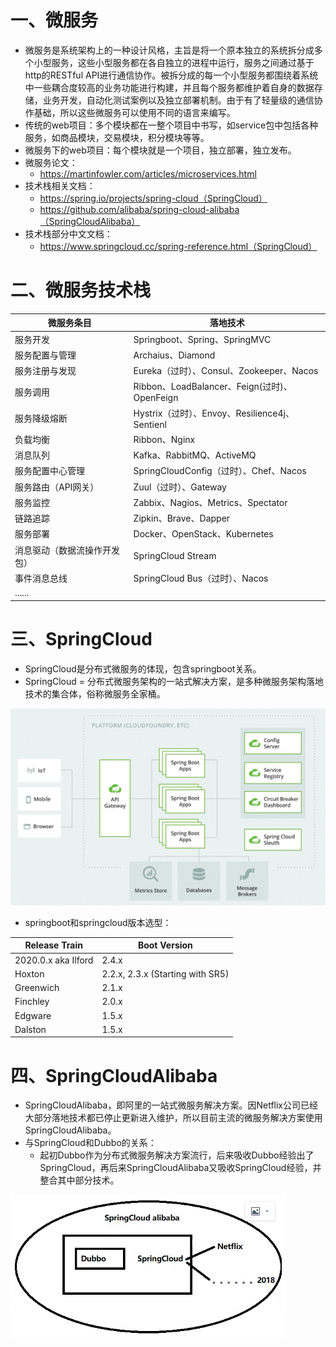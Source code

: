 # 一、微服务

- 微服务是系统架构上的一种设计风格，主旨是将一个原本独立的系统拆分成多个小型服务，这些小型服务都在各自独立的进程中运行，服务之间通过基于http的RESTful API进行通信协作。被拆分成的每一个小型服务都围绕着系统中一些耦合度较高的业务功能进行构建，并且每个服务都维护着自身的数据存储，业务开发，自动化测试案例以及独立部署机制。由于有了轻量级的通信协作基础，所以这些微服务可以使用不同的语言来编写。
- 传统的web项目：多个模块都在一整个项目中书写，如service包中包括各种服务，如商品模块，交易模块，积分模块等等。
- 微服务下的web项目：每个模块就是一个项目，独立部署，独立发布。
- 微服务论文：
    - https://martinfowler.com/articles/microservices.html
- 技术栈相关文档：
    - https://spring.io/projects/spring-cloud（SpringCloud）
    - https://github.com/alibaba/spring-cloud-alibaba（SpringCloudAlibaba）
- 技术栈部分中文文档：
    - https://www.springcloud.cc/spring-reference.html（SpringCloud）

# 二、微服务技术栈

| 微服务条目                   | 落地技术                                       |
| ---------------------------- | ---------------------------------------------- |
| 服务开发                     | Springboot、Spring、SpringMVC                  |
| 服务配置与管理               | Archaius、Diamond                              |
| 服务注册与发现               | Eureka（过时）、Consul、Zookeeper、Nacos       |
| 服务调用                     | Ribbon、LoadBalancer、Feign(过时)、OpenFeign   |
| 服务降级熔断                 | Hystrix（过时）、Envoy、Resilience4j、Sentienl |
| 负载均衡                     | Ribbon、Nginx                                  |
| 消息队列                     | Kafka、RabbitMQ、ActiveMQ                      |
| 服务配置中心管理             | SpringCloudConfig（过时）、Chef、Nacos         |
| 服务路由（API网关）          | Zuul（过时）、Gateway                          |
| 服务监控                     | Zabbix、Nagios、Metrics、Spectator             |
| 链路追踪                     | Zipkin、Brave、Dapper                          |
| 服务部署                     | Docker、OpenStack、Kubernetes                  |
| 消息驱动（数据流操作开发包） | SpringCloud  Stream                            |
| 事件消息总线                 | SpringCloud  Bus（过时）、Nacos                |
| ......                       |                                                |

# 三、SpringCloud

- SpringCloud是分布式微服务的体现，包含springboot关系。
- SpringCloud = 分布式微服务架构的一站式解决方案，是多种微服务架构落地技术的集合体，俗称微服务全家桶。

![clipboard.png](%E5%BE%AE%E6%9C%8D%E5%8A%A1%E6%A6%82%E8%BF%B0.assets/clip_image002.gif)

- springboot和springcloud版本选型：

| Release Train       | Boot Version                     |
| ------------------- | -------------------------------- |
| 2020.0.x aka Ilford | 2.4.x                            |
| Hoxton              | 2.2.x, 2.3.x (Starting with SR5) |
| Greenwich           | 2.1.x                            |
| Finchley            | 2.0.x                            |
| Edgware             | 1.5.x                            |
| Dalston             | 1.5.x                            |

# 四、SpringCloudAlibaba

- SpringCloudAlibaba，即阿里的一站式微服务解决方案。因Netflix公司已经大部分落地技术都已停止更新进入维护，所以目前主流的微服务解决方案使用SpringCloudAlibaba。
- 与SpringCloud和Dubbo的关系：
    - 起初Dubbo作为分布式微服务解决方案流行，后来吸收Dubbo经验出了SpringCloud，再后来SpringCloudAlibaba又吸收SpringCloud经验，并整合其中部分技术。

![clipboard.png](%E5%BE%AE%E6%9C%8D%E5%8A%A1%E6%A6%82%E8%BF%B0.assets/clip_image004.gif)

 

 

 